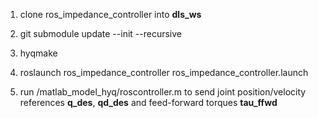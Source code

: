 1) clone ros_impedance_controller into **dls_ws** 

2) git submodule update --init --recursive

3) hyqmake

4) roslaunch ros_impedance_controller ros_impedance_controller.launch

5) run /matlab_model_hyq/roscontroller.m to send joint position/velocity references **q_des**, **qd_des** and feed-forward torques **tau_ffwd**

